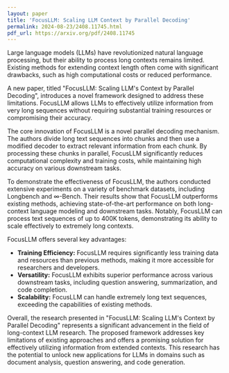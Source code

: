 ```yaml
---
layout: paper
title: 'FocusLLM: Scaling LLM Context by Parallel Decoding'
permalink: 2024-08-23/2408.11745.html
pdf_url: https://arxiv.org/pdf/2408.11745
---
```


Large language models (LLMs) have revolutionized natural language processing, but their ability to process long contexts remains limited.  Existing methods for extending context length often come with significant drawbacks, such as high computational costs or reduced performance. 

A new paper, titled "FocusLLM: Scaling LLM's Context by Parallel Decoding", introduces a novel framework designed to address these limitations. FocusLLM allows LLMs to effectively utilize information from very long sequences without requiring substantial training resources or compromising their accuracy. 

The core innovation of FocusLLM is a novel parallel decoding mechanism. The authors divide long text sequences into chunks and then use a modified decoder to extract relevant information from each chunk. By processing these chunks in parallel, FocusLLM significantly reduces computational complexity and training costs, while maintaining high accuracy on various downstream tasks. 

To demonstrate the effectiveness of FocusLLM, the authors conducted extensive experiments on a variety of benchmark datasets, including Longbench and ∞-Bench. Their results show that FocusLLM outperforms existing methods, achieving state-of-the-art performance on both long-context language modeling and downstream tasks. Notably, FocusLLM can process text sequences of up to 400K tokens, demonstrating its ability to scale effectively to extremely long contexts.

FocusLLM offers several key advantages:

* **Training Efficiency:** FocusLLM requires significantly less training data and resources than previous methods, making it more accessible for researchers and developers. 
* **Versatility:** FocusLLM exhibits superior performance across various downstream tasks, including question answering, summarization, and code completion.
* **Scalability:** FocusLLM can handle extremely long text sequences, exceeding the capabilities of existing methods.

Overall, the research presented in "FocusLLM: Scaling LLM's Context by Parallel Decoding" represents a significant advancement in the field of long-context LLM research. The proposed framework addresses key limitations of existing approaches and offers a promising solution for effectively utilizing information from extended contexts. This research has the potential to unlock new applications for LLMs in domains such as document analysis, question answering, and code generation. 
